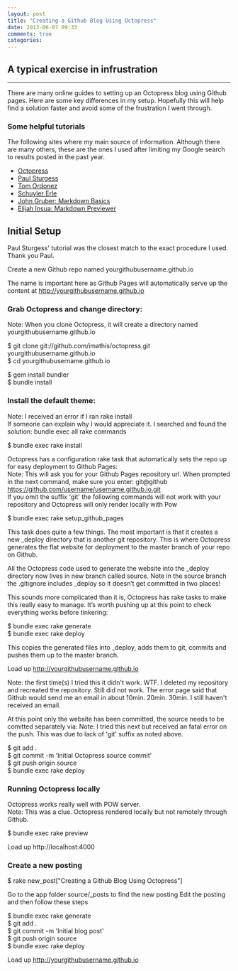 ```yaml
---
layout: post
title: "Creating a Github Blog Using Octopress"
date: 2013-06-07 09:33
comments: true
categories:
---
```


A typical exercise in infrustration
---------------------
---------------------
There are many online guides to setting up an Octopress blog using Github pages.
Here are some key differences in my setup. Hopefully this will help find a solution faster and  avoid some of the frustration I went through.

### Some helpful tutorials
The following sites where my main source of information. Although there are many others, these are the ones I used after limiting my Google search
to results posted in the past year.

<ul>
    <li><a href="http://octopress.org/docs/setup/" title="Octopress">Octopress</a></li>
    <li><a href="http://paulsturgess.co.uk/blog/2013/04/24/hello-octopress-and-github-pages/" title="Paul Sturgess">Paul Sturgess</a></li>
    <li><a href="http://www.tomordonez.com/blog/2012/06/04/creating-a-github-blog-using-octopress/" title="Tom Ordonez">Tom Ordonez</a></li>
    <li><a href="http://schuyler.info/blog/how-to-setup-a-new-octopress-blog-on-github-pages.html" title="Schuyler Erle">Schuyler Erle</a></li>
    <li><a href="http://daringfireball.net/projects/markdown/basics" title="John Gruber">John Gruber: Markdown Basics</a></li>
    <li><a href="http://tmpvar.com/markdown.html" title="Elijah Insua">Elijah Insua: Markdown Previewer</a></li>
</ul>

Initial Setup
---------------------
Paul Sturgess' tutorial was the closest match to the exact procedure I used. Thank you Paul.

Create a new Github repo named yourgithubusername.github.io

The name is important here as Github Pages will automatically serve up the content at http://yourgithubusername.github.io

### Grab Octopress and change directory:
Note: When you clone Octopress, it will create a directory named yourgithubusername.github.io

$ git clone git://github.com/imathis/octopress.git yourgithubusername.github.io <br />
$ cd yourgithubusername.github.io <br />

$ gem install bundler <br />
$ bundle install

### Install the default theme:
Note: I received an error if I ran rake install <br />
If someone can explain why I would appreciate it. I searched and found the solution: bundle exec all rake commands

$ bundle exec rake install

Octopress has a configuration rake task that automatically sets the repo up for easy deployment to Github Pages: <br />
Note: This will ask you for your Github Pages repository url.
When prompted in the next command, make sure you enter: git@github https://github.com/username/username.github.io.git <br />
If you omit the suffix 'git' the following commands will not work with your repository and Octopress will only render locally with Pow

$ bundle exec rake setup_github_pages

This task does quite a few things. The most important is that it creates a new _deploy directory that is another git repository. This is where Octopress generates the flat website for deployment to the master branch of your repo on Github.

All the Octopress code used to generate the website into the _deploy directory now lives in new branch called source. Note in the source branch the .gitignore includes _deploy so it doesn’t get committed in two places!

This sounds more complicated than it is, Octopress has rake tasks to make this really easy to manage. It’s worth pushing up at this point to check everything works before tinkering:

$ bundle exec rake generate <br />
$ bundle exec rake deploy

This copies the generated files into _deploy, adds them to git, commits and pushes them up to the master branch.

Load up http://yourgithubusername.github.io

Note: the first time(s) I tried this it didn't work. WTF. I deleted my repository and recreated the repository. Still did not work.
The error page said that Github would send me an email in about 10min. 20min. 30min. I still haven't received an email.

At this point only the website has been committed, the source needs to be comitted separately via:
Note: I tried this next but received an fatal error on the push. This was due to lack of 'git' suffix as noted above.

$ git add . <br />
$ git commit -m 'Initial Octopress source commit' <br />
$ git push origin source <br />
$ bundle exec rake deploy <br />

### Running Octopress locally
Octopress works really well with POW server. <br />
Note: This was a clue. Octopress rendered locally but not remotely through Github.

$ bundle exec rake preview

Load up http://localhost:4000

### Create a new posting
$ rake new_post["Creating a Github Blog Using Octopress"]

Go to the app folder source/_posts to find the new posting
Edit the posting and then follow these steps

$ bundle exec rake  generate<br />
$ git add . <br />
$ git commit -m 'Initial blog post' <br />
$ git push origin source <br />
$ bundle exec rake deploy <br />

Load up http://yourgithubusername.github.io
